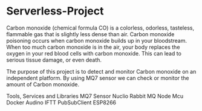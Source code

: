 # Serverless-Project
Carbon monoxide (chemical formula CO) is a colorless, odorless, tasteless, flammable gas that is slightly less dense than air.
Carbon monoxide poisoning occurs when carbon monoxide builds up in your bloodstream. When too much carbon monoxide is in the air, your body replaces the oxygen in your red blood cells with carbon monoxide. This can lead to serious tissue damage, or even death.

The purpose of this project is to detect and monitor Carbon monoxide on an independent platform. By using MQ7 sensor we can check or monitor the amount of Carbon monoxide.

Tools, Services and Libraries
MQ7 Sensor
Nuclio
Rabbit MQ
Node Mcu
Docker
Audino
IFTT
PubSubClient
ESP8266
